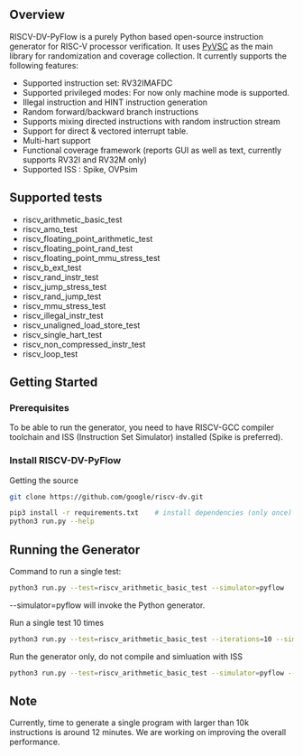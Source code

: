 ## Overview

RISCV-DV-PyFlow is a purely Python based open-source instruction generator for RISC-V processor
verification. It uses [PyVSC](https://github.com/fvutils/pyvsc) as the main library for
randomization and coverage collection. It currently supports the following features:

- Supported instruction set: RV32IMAFDC
- Supported privileged modes: For now only machine mode is supported.
- Illegal instruction and HINT instruction generation
- Random forward/backward branch instructions
- Supports mixing directed instructions with random instruction stream
- Support for direct & vectored interrupt table.
- Multi-hart support
- Functional coverage framework (reports GUI as well as text, currently supports RV32I
  and RV32M only)
- Supported ISS : Spike, OVPsim

## Supported tests

- riscv_arithmetic_basic_test
- riscv_amo_test
- riscv_floating_point_arithmetic_test
- riscv_floating_point_rand_test
- riscv_floating_point_mmu_stress_test
- riscv_b_ext_test
- riscv_rand_instr_test
- riscv_jump_stress_test
- riscv_rand_jump_test
- riscv_mmu_stress_test
- riscv_illegal_instr_test
- riscv_unaligned_load_store_test
- riscv_single_hart_test
- riscv_non_compressed_instr_test
- riscv_loop_test


## Getting Started

### Prerequisites

To be able to run the generator, you need to have RISCV-GCC compiler toolchain and ISS
(Instruction Set Simulator) installed (Spike is preferred).


### Install RISCV-DV-PyFlow

Getting the source
```bash
git clone https://github.com/google/riscv-dv.git
```

```bash
pip3 install -r requirements.txt    # install dependencies (only once)
python3 run.py --help
```

## Running the Generator

Command to run a single test:
```bash
python3 run.py --test=riscv_arithmetic_basic_test --simulator=pyflow
```
--simulator=pyflow will invoke the Python generator.

Run a single test 10 times
```bash
python3 run.py --test=riscv_arithmetic_basic_test --iterations=10 --simulator=pyflow
```
Run the generator only, do not compile and simluation with ISS
```bash
python3 run.py --test=riscv_arithmetic_basic_test --simulator=pyflow --steps gen
```

## Note
Currently, time to generate a single program with larger than 10k instructions is around
12 minutes. We are working on improving the overall performance.
